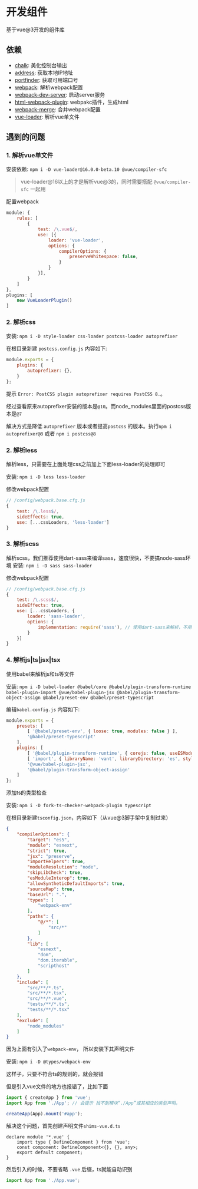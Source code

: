 # 开发组件

基于vue@3开发的组件库

## 依赖
- [chalk](https://www.npmjs.com/package/chalk): 美化控制台输出
- [address](https://www.npmjs.com/package/address): 获取本地IP地址
- [portfinder](https://blog.csdn.net/adley_app/article/details/97390680): 获取可用端口号
- [webpack](https://www.webpackjs.com/): 解析webpack配置
- [webpack-dev-server](https://www.webpackjs.com/configuration/dev-server/): 启动server服务
- [html-webpack-plugin](https://www.webpackjs.com/plugins/html-webpack-plugin/): webpakc插件，生成html
- [webpack-merge](https://www.cnblogs.com/cczlovexw/p/11765571.html): 合并webpack配置
- [vue-loader](https://loulanyijian.github.io/vue-loader-doc-Chinese/): 解析vue单文件 



## 遇到的问题

### 1. 解析vue单文件

安装依赖: `npm i -D vue-loader@16.0.0-beta.10 @vue/compiler-sfc`

> vue-loader@16以上的才是解析vue@3的，同时需要搭配 `@vue/compiler-sfc` 一起用

配置webpack
```js
module: {
    rules: [
        {
            test: /\.vue$/,
            use: [{
                loader: 'vue-loader',
                options: {
                    compilerOptions: {
                        preserveWhitespace: false,
                    }
                }
            }],
        }
    ]
},
plugins: [
    new VueLoaderPlugin()
]
```

### 2. 解析css

安装: `npm i -D style-loader css-loader postcss-loader autoprefixer`

在根目录新建 `postcss.config.js` 内容如下:
```js
module.exports = {
    plugins: {
        autoprefixer: {},
    }
};
```
提示 `Error: PostCSS plugin autoprefixer requires PostCSS 8.`。

经过查看原来autoprefixer安装的版本是`@10`。而node_modules里面的postcss版本是`@7`

解决方式是降低 `autoprefixer` 版本或者提高`postcss` 的版本。执行`npm i autoprefixer@8` 或者 `npm i postcss@8`


### 2. 解析less
解析less，只需要在上面处理css之前加上下面less-loader的处理即可

安装: `npm i -D less less-loader`

修改webpack配置
```js
// /config/webpack.base.cfg.js
{
    test: /\.less$/,
    sideEffects: true,
    use: [...cssLoaders, 'less-loader']
}
```

### 3. 解析scss
解析scss，我们推荐使用dart-sass来编译sass，速度很快，不要搞node-sass环境
安装: `npm i -D sass sass-loader`

修改webpack配置
```js
// /config/webpack.base.cfg.js
{
    test: /\.scss$/,
    sideEffects: true,
    use: [...cssLoaders, {
        loader: 'sass-loader',
        options: { 
            implementation: require('sass'), // 使用dart-sass来解析，不用node-sass
        }
    }]
}
```


### 4. 解析js|ts|jsx|tsx
使用babel来解析js和ts等文件

安装: `npm i -D babel-loader @babel/core @babel/plugin-transform-runtime babel-plugin-import @vue/babel-plugin-jsx @babel/plugin-transform-object-assign @babel/preset-env @babel/preset-typescript`

编辑`babel.config.js` 内容如下:
```js
module.exports = {
    presets: [
        [ '@babel/preset-env', { loose: true, modules: false } ],
        '@babel/preset-typescript'
    ],
    plugins: [
        [ '@babel/plugin-transform-runtime', { corejs: false, useESModules: true } ],
        [ 'import', { libraryName: 'vant', libraryDirectory: 'es', style: true }, 'vant' ],
        '@vue/babel-plugin-jsx',
        '@babel/plugin-transform-object-assign'
    ]
};
```

添加ts的类型检查

安装: `npm i -D fork-ts-checker-webpack-plugin typescript`

在根目录新建`tsconfig.json`，内容如下（从vue@3脚手架中复制过来）
```json
{
    "compilerOptions": {
        "target": "es5",
        "module": "esnext",
        "strict": true,
        "jsx": "preserve",
        "importHelpers": true,
        "moduleResolution": "node",
        "skipLibCheck": true,
        "esModuleInterop": true,
        "allowSyntheticDefaultImports": true,
        "sourceMap": true,
        "baseUrl": ".",
        "types": [
            "webpack-env"
        ],
        "paths": {
            "@/*": [
                "src/*"
            ]
        },
        "lib": [
            "esnext",
            "dom",
            "dom.iterable",
            "scripthost"
        ]
    },
    "include": [
        "src/**/*.ts",
        "src/**/*.tsx",
        "src/**/*.vue",
        "tests/**/*.ts",
        "tests/**/*.tsx"
    ],
    "exclude": [
        "node_modules"
    ]
}
```
因为上面有引入了`webpack-env`， 所以安装下其声明文件

安装: `npm i -D @types/webpack-env`

这样子，只要不符合ts的规则的，就会报错

但是引入vue文件的地方也报错了，比如下面
```js
import { createApp } from 'vue';
import App from './App'; // 会提示 找不到模块“./App”或其相应的类型声明。

createApp(App).mount('#app');
```
解决这个问题，首先创建声明文件`shims-vue.d.ts`
```
declare module '*.vue' {
    import type { DefineComponent } from 'vue';
    const component: DefineComponent<{}, {}, any>;
    export default component;
}
```
然后引入的时候，不要省略 `.vue` 后缀，ts就能自动识别
```js
import App from './App.vue';
```

